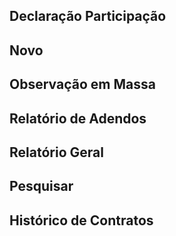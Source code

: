 ## Declaração Participação
## Novo
## Observação em Massa
## Relatório de Adendos
## Relatório Geral
## Pesquisar
## Histórico de Contratos